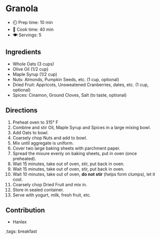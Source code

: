 # Granola

- ⏲️ Prep time: 10 min
- 🍳 Cook time: 40 min
- 🍽️ Servings: 5

## Ingredients

- Whole Oats (3 cups)
- Olive Oil (1/2 cup)
- Maple Syrup (1/2 cup)
- Nuts: Almonds, Pumpkin Seeds, etc. (1 cup, optional)
- Dried Fruit: Appricots, Unsweatened Cranberries, dates, etc. (1 cup, optional)
- Spices: Cinamon, Ground Cloves, Salt (to taste, optional)

## Directions

1. Preheat oven to 315° F
2. Combine and stir Oil, Maple Syrup and Spices in a large mixing bowl.
3. Add Oats to bowl.
4. Coarsely chop Nuts and add to bowl.
5. Mix until aggregate is uniform.
6. Cover two large baking sheets with parchment paper.
7. Spread the mixure evenly on baking sheets, put in oven (once preheated).
8. Wait 15 minutes, take out of oven, stir, put back in oven.
9. Wait 15 minutes, take out of oven, stir, put back in oven.
10. Wait 10 minutes, take out of oven, **do not stir** (helps form clumps), let it cool.
11. Coarsely chop Dried Fruit and mix in.
12. Store in sealed container.
13. Serve with yogurt, milk, fresh fruit, etc.

## Contribution

- Hanlex

;tags: breakfast
